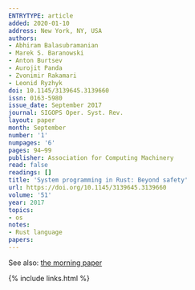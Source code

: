 ```yaml
---
ENTRYTYPE: article
added: 2020-01-10
address: New York, NY, USA
authors:
- Abhiram Balasubramanian
- Marek S. Baranowski
- Anton Burtsev
- Aurojit Panda
- Zvonimir Rakamari
- Leonid Ryzhyk
doi: 10.1145/3139645.3139660
issn: 0163-5980
issue_date: September 2017
journal: SIGOPS Oper. Syst. Rev.
layout: paper
month: September
number: '1'
numpages: '6'
pages: 94–99
publisher: Association for Computing Machinery
read: false
readings: []
title: 'System programming in Rust: Beyond safety'
url: https://doi.org/10.1145/3139645.3139660
volume: '51'
year: 2017
topics:
- os
notes:
- Rust language
papers:
---
```


See also: [the morning paper](https://blog.acolyer.org/2017/06/14/system-programming-in-rust-beyond-safety/)

{% include links.html %}
